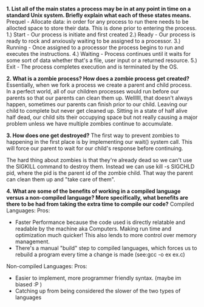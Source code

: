 **1. List all of the main states a process may be in at any point in time on a standard Unix system. Briefly explain what each of these states means.**
Prequel - Allocate data: in order for any process to run there needs to be allocted space to store their data. This is done prior to entering the process.
1.) Start - Our process is initiate and first created
2.) Ready - Our process is ready to rock and anxiously waiting to be assigned to a processor. 
3.) Running - Once assigned to a processor the process begins to run and executes the instructions.
4.) Waiting - Process continues until it waits for some sort of data whether that's a file, user input or a returned resource.
5.) Exit - The process completes execution and is terminated by the OS. 

**2. What is a zombie process? How does a zombie process get created?**
Essentially, when we fork a process we create a parent and child process. In a perfect world, all of our children processes would run before our parents so that our parents can clean them up. Wellllll, that doesn't always happen, sometimes our parents can finish prior to our child. Leaving our child to complete but never get cleaned up. Sitting in a state of half alive half dead, our child sits their occupying space but not really causing a major problem unless we have multiple zombies continue to accumulate. 


**3.  How does one get destroyed?**
The first way to prevent zombies to happening in the first place is by implementing our wait() system call. This will force our parent to wait for our child's response before continuing. 

The hard thing about zombies is that they're already dead so we can't use the SIGKILL command to destroy them. Instead we can use kill -s SIGCHLD pid, where the pid is the parent id of the zombie child. That way the parent can clean them up and "take care of them". 


**4. What are some of the benefits of working in a compiled language versus a non-compiled language? More specifically, what benefits are there to be had from taking the extra time to compile our code?**
Compiled Languages:
Pros: 
- Faster Performance because the code used is directly relatable and readable by the machine aka Computers. Making run time and optimization much quicker! This also lends to more control over memory management. 
- There's a manual "build" step to compiled languages, which forces us to rebuild a program every time a change is made (see:gcc -o ex ex.c)

Non-compiled Languages:
Pros:
- Easier to implement, more programmer friendly syntax. (maybe im biased :P )
- Catching up from being considered the slower of the two types of languages

